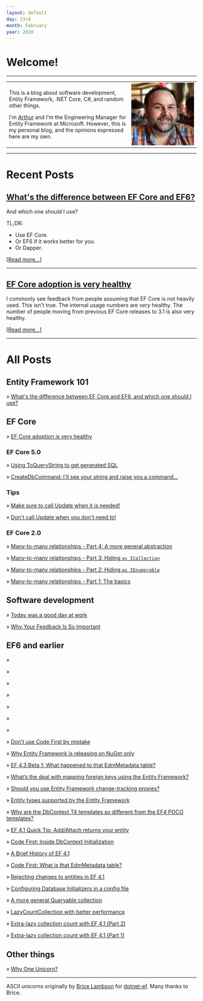 ```yaml
---
layout: default
day: 23rd
month: February
year: 2020
---
```


<div class="index_titles">

# Welcome!

---

<div class="intro-table">
<table>
<tr>
<td>
<p>
This is a blog about software development, Entity Framework, .NET Core, C#, and random other things.
</p>

I'm [Arthur](about.md) and I'm the Engineering Manager for Entity Framework at Microsoft.
However, this is my personal blog, and the opinions expressed here are my own.

</td>
<td>
<a href="/about/"><img class="intro-me" src="/assets/mesquare.jpg" alt="Me"/>
</td>
</tr>
</table>
</div>

<span class="big-rule">
<hr/>
</span>

# Recent Posts

<div class="backing-purple">
<div class="post-preview-10">

## [What's the difference between EF Core and EF6?](/2020/01/29/coreor6/)

<div class="post-preview-30">

And which one should I use?

TL;DR:

* Use EF Core.
* Or EF6 if it works better for you.
* Or Dapper.

[[Read more...](/2020/01/29/coreor6/)]

</div>
</div>
</div>

---

<div class="backing-purple">
<div class="post-preview-10">

## [EF Core adoption is very healthy](/2020/01/29/coreadoption/)

<div class="post-preview-30">

I commonly see feedback from people assuming that EF Core is not heavily used.
This isn't true.
The internal usage numbers are <em>very</em> healthy.
The number of people moving from previous EF Core releases to 3.1 is also very healthy.

[[Read more...](/2020/01/29/coreadoption/)]

</div>
</div>
</div>

<span class="big-rule">
<hr/>
</span>

# All Posts

## Entity Framework 101

<div class="post-preview-30">

» [What's the difference between EF Core and EF6, and which one should I use?](/2020/01/29/coreor6/)

</div>

## EF Core

<div class="post-preview-30">

» [EF Core adoption is very healthy](/2020/01/29/coreadoption/)

### EF Core 5.0

<div class="post-preview-10">

» [Using ToQueryString to get generated SQL](/2020/01/12/toquerystring/)

» [CreateDbCommand: I'll see your string and raise you a command...](/2020/01/15/createdbcommand/)

</div>

### Tips

<div class="post-preview-10">

» [Make sure to call Update when it is needed!](/2020/01/18/docallupdate/)

» [Don't call Update when you don't need to!](/2020/01/17/dontcallupdate/)

</div>

### EF Core 2.0

<div class="post-preview-10">

» [Many-to-many relationships - Part 4: A more general abstraction](/2017/09/25/many-to-many-relationships-in-ef-core-2-0-part-4-a-more-general-abstraction/)

» [Many-to-many relationships - Part 3: Hiding `as ICollection`](/2017/09/25/many-to-many-relationships-in-ef-core-2-0-part-3-hiding-as-icollection/)

» [Many-to-many relationships - Part 2: Hiding `as IEnumerable`](/2017/09/25/many-to-many-relationships-in-ef-core-2-0-part-2-hiding-as-ienumerable/)

» [Many-to-many relationships - Part 1: The basics](/2017/09/25/many-to-many-relationships-in-ef-core-2-0-part-1-the-basics/)

</div>

</div>

## Software development

<div class="post-preview-30">

» [Today was a good day at work](/2020/02/05/today-was-a-good-day-at-work/)

» [Why Your Feedback Is So Important](/2011/04/14/why-your-feedback-is-so-important/)

</div>

## EF6 and earlier

<div class="post-preview-30">

» []()

» []()

» []()

» []()

» []()

» []()

» []()

» [Don’t use Code First by mistake](/2012/02/26/dont-use-code-first-by-mistake/)

» [Why Entity Framework is releasing on NuGet only](/2012/02/11/why-entity-framework-is-releasing-on-nuget-only/)

» [EF 4.3 Beta 1: What happened to that EdmMetadata table?](/2012/01/13/ef-4-3-beta-1-what-happened-to-that-edmmetadata-table/)

» [What’s the deal with mapping foreign keys using the Entity Framework?](/2011/12/11/whats-the-deal-with-mapping-foreign-keys-using-the-entity-framework/)

» [Should you use Entity Framework change-tracking proxies?](/2011/12/05/should-you-use-entity-framework-change-tracking-proxies/)

» [Entity types supported by the Entity Framework](/2011/12/05/entity-types-supported-by-the-entity-framework/)

» [Why are the DbContext T4 templates so different from the EF4 POCO templates?](/2011/11/24/why-are-the-dbcontext-t4-templates-so-different-from-the-ef4-poco-templates/)

» [EF 4.1 Quick Tip: Add/Attach returns your entity](/2011/04/19/ef-4-1-quick-tip-addattach-returns-your-entity/)

» [Code First: Inside DbContext Initialization](/2011/04/15/code-first-inside-dbcontext-initialization/)

» [A Brief History of EF 4.1](/2011/04/12/a-brief-history-of-ef-4-1/)

» [Code First: What is that EdmMetadata table?](/2011/04/08/code-first-what-is-that-edmmetadata-table/)

» [Rejecting changes to entities in EF 4.1](/2011/04/03/rejecting-changes-to-entities-in-ef-4-1/)

» [Configuring Database Initializers in a config file](/2011/03/31/configuring-database-initializers-in-a-config-file/)

» [A more general Queryable collection](/2011/03/30/a-more-general-queryable-collection/)

» [LazyCountCollection with better performance](/2011/03/29/lazycountcollection-with-better-performance/)

» [Extra-lazy collection count with EF 4.1 (Part 2)](/2011/03/28/extra-lazy-collection-count-with-ef-4-1-part-2/)

» [Extra-lazy collection count with EF 4.1 (Part 1)](/2011/03/28/extra-lazy-collection-count-with-ef-4-1-part-1/)

</div>

## Other things

<div class="post-preview-30">

» [Why One Unicorn?](/2011/03/20/why-one-unicorn/)

</div>

---

<div class="things-change">
ASCII unicorns originally by <a href="https://www.bricelam.net/">Brice Lambson</a> for <a href="https://www.nuget.org/packages/dotnet-ef/">dotnet-ef</a>.
Many thanks to Brice.
</div>
